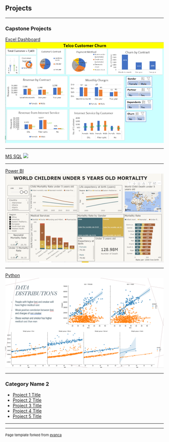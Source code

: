 ## Projects

---

### Capstone Projects

[Excel Dashboard](/sample_page)
<img src="images/CP1_Excel.PNG?raw=true"/>

---
[MS SQL](/pdf/sample_presentation.pdf)
<img src="images/CP2_SQL.PNG?raw=true"/>

---
[Power BI](http://example.com/)
<img src="images/CP3_P_BI.PNG?raw=true"/>

---

[Python](http://example.com/)
<img src="images/CP4_Pytho.PNG?raw=true"/>

---
### Category Name 2

- [Project 1 Title](http://example.com/)
- [Project 2 Title](http://example.com/)
- [Project 3 Title](http://example.com/)
- [Project 4 Title](http://example.com/)
- [Project 5 Title](http://example.com/)

---




---
<p style="font-size:11px">Page template forked from <a href="https://github.com/evanca/quick-portfolio">evanca</a></p>
<!-- Remove above link if you don't want to attibute -->
